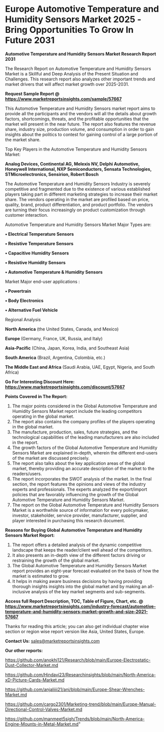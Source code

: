 # Europe Automotive Temperature and Humidity Sensors Market 2025 -Bring Opportunities To Grow In Future 2031

<strong>Automotive Temperature and Humidity Sensors Market Research Report 2031</strong>

The Research Report on Automotive Temperature and Humidity Sensors Market is a Skillful and Deep Analysis of the Present Situation and Challenges. This research report also analyzes other important trends and market drivers that will affect market growth over 2025-2031.

<strong>Request Sample Report @ <a href=https://www.marketreportsinsights.com/sample/57667>https://www.marketreportsinsights.com/sample/57667</a></strong>

This Automotive Temperature and Humidity Sensors market report aims to provide all the participants and the vendors will all the details about growth factors, shortcomings, threats, and the profitable opportunities that the market will present in the near future. The report also features the revenue share, industry size, production volume, and consumption in order to gain insights about the politics to contest for gaining control of a large portion of the market share.

Top Key Players in the Automotive Temperature and Humidity Sensors Market:

<strong>Analog Devices, Continental AG, Melexis NV, Delphi Automotive, Honeywell International, NXP Semiconductors, Sensata Technologies, STMicroelectronics, Sensirion, Robert Bosch</strong>

The Automotive Temperature and Humidity Sensors Industry is severely competitive and fragmented due to the existence of various established players taking part in different marketing strategies to increase their market share. The vendors operating in the market are profiled based on price, quality, brand, product differentiation, and product portfolio. The vendors are turning their focus increasingly on product customization through customer interaction.

Automotive Temperature and Humidity Sensors Market Major Types are:

<strong>• Electrical Temperature Sensors

• Resistive Temperature Sensors

• Capacitive Humidity Sensors

• Resistive Humidity Sensors

• Automotive Temperature & Humidity Sensors</strong>

Market Major end-user applications :

<strong>• Powertrain

• Body Electronics

• Alternative Fuel Vehicle</strong>

Regional Analysis

</u><strong><b>North America</b></strong> (the United States, Canada, and Mexico)

<strong><b>Europe </b></strong>(Germany, France, UK, Russia, and Italy)

<strong><b>Asia-Pacific</b></strong> (China, Japan, Korea, India, and Southeast Asia)

<strong><b>South America</b></strong> (Brazil, Argentina, Colombia, etc.)

<strong><b>The Middle East and Africa</b></strong> (Saudi Arabia, UAE, Egypt, Nigeria, and South Africa)

<strong>Go For Interesting Discount Here: <a href=https://www.marketreportsinsights.com/discount/57667>https://www.marketreportsinsights.com/discount/57667</a></strong>

<strong>Points Covered in The Report:</strong>
<ol>
  <li>The major points considered in the Global Automotive Temperature and Humidity Sensors Market report include the leading competitors operating in the global market.</li>
  <li>The report also contains the company profiles of the players operating in the global market.</li>
  <li>The manufacture, production, sales, future strategies, and the technological capabilities of the leading manufacturers are also included in the report.</li>
  <li>The growth factors of the Global Automotive Temperature and Humidity Sensors Market are explained in-depth, wherein the different end-users of the market are discussed precisely.</li>
  <li>The report also talks about the key application areas of the global market, thereby providing an accurate description of the market to the readers/users.</li>
  <li>The report incorporates the SWOT analysis of the market. In the final section, the report features the opinions and views of the industry experts and professionals. The experts analyzed the export/import policies that are favorably influencing the growth of the Global Automotive Temperature and Humidity Sensors Market.</li>
  <li>The report on the Global Automotive Temperature and Humidity Sensors Market is a worthwhile source of information for every policymaker, investor, stakeholder, service provider, manufacturer, supplier, and player interested in purchasing this research document.</li>
</ol>
<strong>Reasons for Buying Global Automotive Temperature and Humidity Sensors Market Report:</strong>

<ol>
  <li>The report offers a detailed analysis of the dynamic competitive landscape that keeps the reader/client well ahead of the competitors.</li>
  <li>It also presents an in-depth view of the different factors driving or restraining the growth of the global market.</li>
  <li>The Global Automotive Temperature and Humidity Sensors Market report provides an eight-year forecast evaluated on the basis of how the market is estimated to grow.</li>
  <li>It helps in making aware business decisions by having providing thorough insights insights into the global market and by making an all-inclusive analysis of the key market segments and sub-segments.</li>
</ol>
<strong>Access full Report Description, TOC, Table of Figure, Chart, etc. @ <a href=https://www.marketreportsinsights.com/industry-forecast/automotive-temperature-and-humidity-sensors-market-growth-and-size-2021-57667>https://www.marketreportsinsights.com/industry-forecast/automotive-temperature-and-humidity-sensors-market-growth-and-size-2021-57667</a></strong>


Thanks for reading this article; you can also get individual chapter wise section or region wise report version like Asia, United States, Europe.

<strong>Contact Us:</strong>
sales@marketreportsinsights.com

<strong>Our other reports:</strong>

<a href=https://github.com/anokhi121/Research/blob/main/Europe-Electrostatic-Dust-Collector-Market.md>https://github.com/anokhi121/Research/blob/main/Europe-Electrostatic-Dust-Collector-Market.md</a>

<a href=https://github.com/Hindavi23/Researchinsights/blob/main/North-America-xD-Picture-Cards-Market.md>https://github.com/Hindavi23/Researchinsights/blob/main/North-America-xD-Picture-Cards-Market.md</a>

<a href=https://github.com/anjaliiii21/ani/blob/main/Europe-Shear-Wrenches-Market.md>https://github.com/anjaliiii21/ani/blob/main/Europe-Shear-Wrenches-Market.md</a>

<a href=https://github.com/cargo2301/Marketing-trend/blob/main/Europe-Manual-Directional-Control-Valves-Market.md>https://github.com/cargo2301/Marketing-trend/blob/main/Europe-Manual-Directional-Control-Valves-Market.md</a>

<a href=https://github.com/manmeet5sigh/Trends/blob/main/North-America-Engine-Mounts-in-Metal-Market.md>https://github.com/manmeet5sigh/Trends/blob/main/North-America-Engine-Mounts-in-Metal-Market.md</a>"
